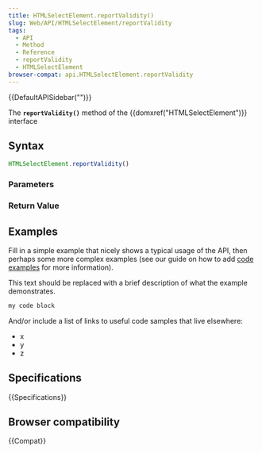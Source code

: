 ```yaml
---
title: HTMLSelectElement.reportValidity()
slug: Web/API/HTMLSelectElement/reportValidity
tags:
  - API
  - Method
  - Reference
  - reportValidity
  - HTMLSelectElement
browser-compat: api.HTMLSelectElement.reportValidity
---
```

{{DefaultAPISidebar("")}}

The **`reportValidity()`** method of the {{domxref("HTMLSelectElement")}} interface 

## Syntax

```js
HTMLSelectElement.reportValidity()
```

### Parameters



### Return Value



## Examples

Fill in a simple example that nicely shows a typical usage of the API, then perhaps some more complex examples (see our guide on how to add [code examples](/en-US/docs/MDN/Contribute/Structures/Code_examples) for more information).

This text should be replaced with a brief description of what the example demonstrates.

```js
my code block
```

And/or include a list of links to useful code samples that live elsewhere:

*   x
*   y
*   z

## Specifications

{{Specifications}}

## Browser compatibility

{{Compat}}

